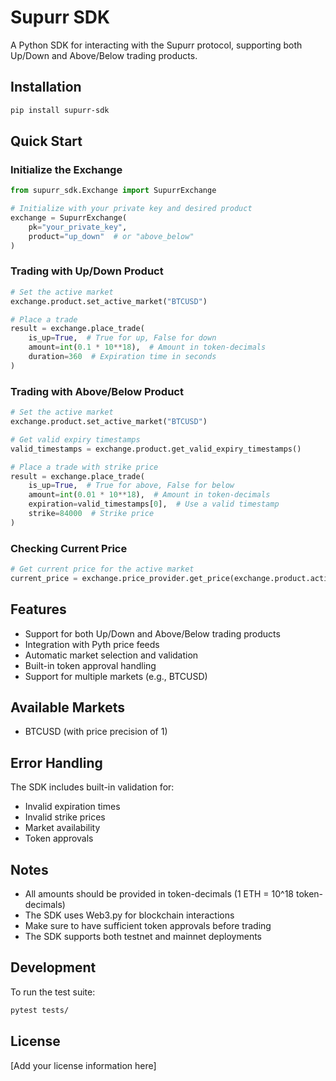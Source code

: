 # Supurr SDK

A Python SDK for interacting with the Supurr protocol, supporting both Up/Down and Above/Below trading products.

## Installation

```bash
pip install supurr-sdk
```

## Quick Start

### Initialize the Exchange

```python
from supurr_sdk.Exchange import SupurrExchange

# Initialize with your private key and desired product
exchange = SupurrExchange(
    pk="your_private_key",
    product="up_down"  # or "above_below"
)
```

### Trading with Up/Down Product

```python
# Set the active market
exchange.product.set_active_market("BTCUSD")

# Place a trade
result = exchange.place_trade(
    is_up=True,  # True for up, False for down
    amount=int(0.1 * 10**18),  # Amount in token-decimals
    duration=360  # Expiration time in seconds
)
```

### Trading with Above/Below Product

```python
# Set the active market
exchange.product.set_active_market("BTCUSD")

# Get valid expiry timestamps
valid_timestamps = exchange.product.get_valid_expiry_timestamps()

# Place a trade with strike price
result = exchange.place_trade(
    is_up=True,  # True for above, False for below
    amount=int(0.01 * 10**18),  # Amount in token-decimals
    expiration=valid_timestamps[0],  # Use a valid timestamp
    strike=84000  # Strike price
)
```

### Checking Current Price

```python
# Get current price for the active market
current_price = exchange.price_provider.get_price(exchange.product.active_market)
```

## Features

- Support for both Up/Down and Above/Below trading products
- Integration with Pyth price feeds
- Automatic market selection and validation
- Built-in token approval handling
- Support for multiple markets (e.g., BTCUSD)

## Available Markets

- BTCUSD (with price precision of 1)

## Error Handling

The SDK includes built-in validation for:
- Invalid expiration times
- Invalid strike prices
- Market availability
- Token approvals

## Notes

- All amounts should be provided in token-decimals (1 ETH = 10^18 token-decimals)
- The SDK uses Web3.py for blockchain interactions
- Make sure to have sufficient token approvals before trading
- The SDK supports both testnet and mainnet deployments

## Development

To run the test suite:

```bash
pytest tests/
```

## License

[Add your license information here]


